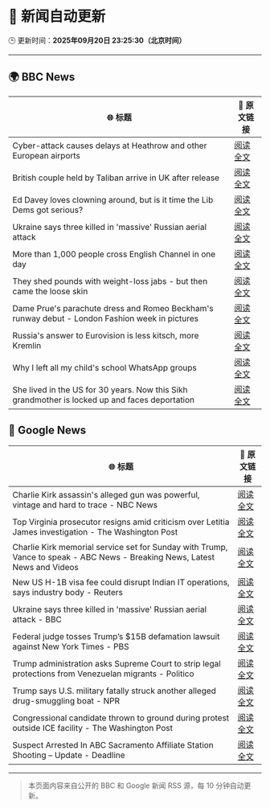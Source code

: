 # 🧠 新闻自动更新

🕒 更新时间：**2025年09月20日 23:25:30（北京时间）**

---

## 🌍 BBC News

| 🌐 标题 | 🔗 原文链接 |
|--------|-------------|
| Cyber-attack causes delays at Heathrow and other European airports | [阅读全文](https://www.bbc.com/news/articles/c3drpgv33pxo?at_medium=RSS&at_campaign=rss) |
| British couple held by Taliban arrive in UK after release | [阅读全文](https://www.bbc.com/news/articles/cly6ve2dg66o?at_medium=RSS&at_campaign=rss) |
| Ed Davey loves clowning around, but is it time the Lib Dems got serious? | [阅读全文](https://www.bbc.com/news/articles/c3e7ny8n44jo?at_medium=RSS&at_campaign=rss) |
| Ukraine says three killed in 'massive' Russian aerial attack | [阅读全文](https://www.bbc.com/news/articles/ce3253gxqvwo?at_medium=RSS&at_campaign=rss) |
| More than 1,000 people cross English Channel in one day | [阅读全文](https://www.bbc.com/news/articles/cdx20xenzgqo?at_medium=RSS&at_campaign=rss) |
| They shed pounds with weight-loss jabs - but then came the loose skin | [阅读全文](https://www.bbc.com/news/articles/cx2500v087xo?at_medium=RSS&at_campaign=rss) |
| Dame Prue's parachute dress and Romeo Beckham's runway debut - London Fashion week in pictures | [阅读全文](https://www.bbc.com/news/articles/cd63n1wv8nlo?at_medium=RSS&at_campaign=rss) |
| Russia's answer to Eurovision is less kitsch, more Kremlin | [阅读全文](https://www.bbc.com/news/articles/cre5vv0x31po?at_medium=RSS&at_campaign=rss) |
| Why I left all my child's school WhatsApp groups | [阅读全文](https://www.bbc.com/news/articles/ce9rxed9m5mo?at_medium=RSS&at_campaign=rss) |
| She lived in the US for 30 years. Now this Sikh grandmother is locked up and faces deportation | [阅读全文](https://www.bbc.com/news/articles/ckgq63lgn7zo?at_medium=RSS&at_campaign=rss) |

## 📰 Google News

| 🌐 标题 | 🔗 原文链接 |
|--------|-------------|
| Charlie Kirk assassin's alleged gun was powerful, vintage and hard to trace - NBC News | [阅读全文](https://news.google.com/rss/articles/CBMiqgFBVV95cUxPTWhPWnpvMElMS0pPTlc1YUhiazFTREdUeWVJdzVzYjNUcUtMVGNiRGkxeVg5cUJxZEMwNFcweV9CMHJKTHFFUmFZRjlBTjlUamxhM2ZMVndTVUNfVHZscXBsbC1yTHpDOFB2ZWFtLUVCMi03OWVDS3ZWRDFySWJzYXlBUEYxNUYyMWVUZThxQzM1bEdTdTRfSHFwNWF3eFB5aUxGTHJPUXhvQdIBVkFVX3lxTE5GOUVhUEhUR0NxRXZMeVZ3amF3U191aW9uSDdySzBZcDlsWmFSUFRxVE1NTzFXVVJwV3d0WFVJSTVMUEtmNkhGY20wU0VBOC1YMktvRTVn?oc=5) |
| Top Virginia prosecutor resigns amid criticism over Letitia James investigation - The Washington Post | [阅读全文](https://news.google.com/rss/articles/CBMipAFBVV95cUxOOVdwSW43V3RxLUtXdWp2X0luNnlhdHVybDlnemVwTVNQTXZTY0o4dmFvQk4xOUI5cjhZZ2FybGpZTXR4S3piVFZEX3ZYTWo4WEpNNEtnNkFyejdDODNTd0gxTC0wQjA5MUhOVTZvZl9NZ0c0WkxyYmQ1N2lpRHdwRExVYnp6aHc5cmhPaHNuZzQ3bnhjbFdjSmoyNlpFck1FeXA1MA?oc=5) |
| Charlie Kirk memorial service set for Sunday with Trump, Vance to speak - ABC News - Breaking News, Latest News and Videos | [阅读全文](https://news.google.com/rss/articles/CBMipgFBVV95cUxPQWJmVkZMNUdkUk5Hb1JzS2pOX0xDVVJuRXEwUGF3VldjRWpXcmQ4T1J2U3FKbldQbTZhV1BhUWN0NDFCMEs3WS05cjJ0LTJDWDBwVHl0QnJsNjkwUjJXNzVHT1hBbDJiaGFIMEVnRE04UlRzQzVNX29rLVZVejRva3UxcWxiY2hrWjM1N2dieUQzdHZQdVgyd2NHTS1TZ3NWSGRjbFR30gGrAUFVX3lxTE5mWXc4d3hvWTRFdWFyc3BiekdDemRnYUpvcjlSQkptODgxUXRFdU51Sk1GY2VNRndDUWx3cGhHanJ6aUFBc0pzdEc2V0xiMXBmV1NiNktaRXJ1alRwQjlRYVlMZlpoY3VBUjdzcDBMZzJrbUhfRFBtWUFwc0RoajFIYnVKMDFMamMyQVhhc2podERsUjE4eDZqNmdzZDFTSzNTSjFIZVNyOVRocw?oc=5) |
| New US H-1B visa fee could disrupt Indian IT operations, says industry body - Reuters | [阅读全文](https://news.google.com/rss/articles/CBMi6wFBVV95cUxQcXlSQUZ0WU85SUZELVNRZkFDSUNiNGdOc3NaMFhSTWVBN09qaS1xZ3JrRk1YMG9idFZTR3VXLTJ4aUpyQTlOcllBNFZrUEZXSnZFQWR3aHpTS1pHZG8yRWUxZDVGMmlRbmFESUVWVkJDaUotbWhMRkpzWE9QZlJmRzlSMVFxM3puLVVDUHVsNzVRaTFNaUlPU0hfTWhBdkM5T1dvaTBhVzBRS0szSUVSS05odGFHVVlETHViZFhjNVNxNU5zejM0VHNMMjluaVgzN0VBeld1cndrS05ZVHItWHA3QUpPcWcwQXY4?oc=5) |
| Ukraine says three killed in 'massive' Russian aerial attack - BBC | [阅读全文](https://news.google.com/rss/articles/CBMiWkFVX3lxTE94TkdGOWhWT3dEZ3ZXY2VyX3ludUxfUHVCNE9oRU5lYW01Q3lSajJMNFExNmY0YVdTN1JCOS1CdVh0UGJ1b3RPWng4cm9lLW5hMmJkZUlicm9XQdIBX0FVX3lxTE5MNUlqWkMzX2hPYzAxcklNRlYwbUhodThubFVTMkJxemx5OFBrS1A0Z0d0YWg4UWZQT1owLUx6a19yVklKMWZMUHRiRzFPTmRTSWdGdkg4NmFfaDRhRjFR?oc=5) |
| Federal judge tosses Trump’s $15B defamation lawsuit against New York Times - PBS | [阅读全文](https://news.google.com/rss/articles/CBMisAFBVV95cUxOQlpZMGJZQm9xbkdSRE9yMkV4eHNSRjlyTzR3VlBhblZFUHFRbHRDZWp1eHhRVlZzZklLeXJBSHFxSk00SzRTVVRtUmlwdWRSeUo4cENzc3pUanBMLWExdVVna1ZGczk3MnRMbmEtWVRxd2o3VFlFN3J2dkpQVmRMdzIzSWY3SV90blZIeEM4YW9kZ20ya1EyVlQ1R1I3OTljUmlTZUxuYW9EbEp3RHhwNQ?oc=5) |
| Trump administration asks Supreme Court to strip legal protections from Venezuelan migrants - Politico | [阅读全文](https://news.google.com/rss/articles/CBMi2AFBVV95cUxOS0RCTmNUVmIzRk5wMno1ZWpXMWNxMEIxX0JObXNiRkFfS1JoUm93RWp1dEZ5UGppLUtaYWxpaUNCeXVIWnZ3cGczR05rcGg4Z0dNd0kwUGZ0RkxEWVhxaThRR3FmZUF4YzRFOHhxUlVoUERvVnBBcDlTVVoxVGw5aXFaTHVLUHg3THhfSG1JYmNRZ1VGbWtRNkk3OUZlZWhSVUM1bEZmc0YwYmhvUzB0cmZxdEE1eXV5SjM1T3g0U3ZtejBKa01lQ0M4dzBwVnZka0lELS1tRWg?oc=5) |
| Trump says U.S. military fatally struck another alleged drug-smuggling boat - NPR | [阅读全文](https://news.google.com/rss/articles/CBMijwFBVV95cUxOOHRBc1AzSG9NcE5hV2lCMXBFdU5UNHVmOUpRS0doajdYRnpGRGtKcWRKWERKSlV0dVlFaThxNmFBRklYdDBfZ1djeEExYm90TFlOQ2V1cV8xSjJKSGdUaGtrR1JwUXoyY19YTFhzc1NIY2E5WndJMVA5ZjJLNi1MRWpUajJhTmxSUDFTazE5MA?oc=5) |
| Congressional candidate thrown to ground during protest outside ICE facility - The Washington Post | [阅读全文](https://news.google.com/rss/articles/CBMikAFBVV95cUxOTzJLY2RGcElkc2lLRDRmS1A2MV9kdjFfR0dwYmRtRW1zTGt5MC1aRElTemhpOWFTLTJYX2xHNmxucnVvZnBncG16RDhPdWFQUV8xYkNYc2ljZUhTc2U4S0ttdmRfdVB5RlZGUlNnMUVSZE1kUUlaY3p0SG9kYkh0Z3F5Nm93cWFwLWtYWW1Sc0U?oc=5) |
| Suspect Arrested In ABC Sacramento Affiliate Station Shooting – Update - Deadline | [阅读全文](https://news.google.com/rss/articles/CBMilAFBVV95cUxQaFN5OXV6UlJWRGhTV09WMWpITHhkRE5HZ2VWT0IydXJ4cWYtbE9fejljV0Z1NjJQYXNKVl8wMi0wem8yODVxdFU1RHF1ODBBdVFYLUVBY1BpRF9QcmhpakhLaWlqQ2VBeTBCYTN0amdYLWktemU4TmpOdzAzR0F6cmFCSGt5TnUzdExjbExTZEhlVzQz?oc=5) |

---
> 本页面内容来自公开的 BBC 和 Google 新闻 RSS 源，每 10 分钟自动更新。